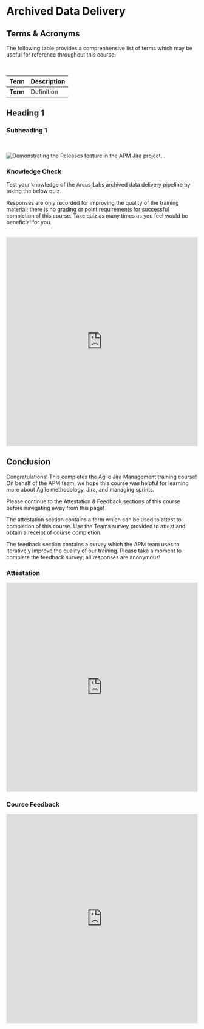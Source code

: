 # Archived Data Delivery

<TODO>

## Terms & Acronyms

The following table provides a comprenhensive list of terms which may be useful for reference throughout this course:

<br/>

| Term | Description |
|:-|-|
|**Term**|Definition|

## Heading 1

<TODO>

### Subheading 1

<TODO>

<br/>

![Demonstrating the Releases feature in the APM Jira project...](versions.png)

### Knowledge Check

Test your knowledge of the Arcus Labs archived data delivery pipeline by taking the below quiz.

Responses are only recorded for improving the quality of the training material; there is no grading or point requirements for successful completion of this course. Take quiz as many times as you feel would be beneficial for you.

<br/>
<iframe width="640px" height="550px" src="https://forms.office.com/Pages/ResponsePage.aspx?id=FiQRprAHpUGbsdFGtXXJdZk76sp1AUtCuj5UbG5eYcxUQlBCTVJGTFBXOVgzNkRNRUZYMzVSODdRUCQlQCN0PWcu&embed=true" frameborder="0" marginwidth="0" marginheight="0" style="border: none; max-width:100%; max-height:100vh" allowfullscreen webkitallowfullscreen mozallowfullscreen msallowfullscreen> </iframe> 

## Conclusion

Congratulations! This completes the Agile Jira Management training course! On behalf of the APM team, we hope this course was helpful for learning more about Agile methodology, Jira, and managing sprints.

Please continue to the Attestation & Feedback sections of this course before navigating away from this page!

The attestation section contains a form which can be used to attest to completion of this course. Use the Teams survey provided to attest and obtain a receipt of course completion.

The feedback section contains a survey which the APM team uses to iteratively improve the quality of our training. Please take a moment to complete the feedback survey; all responses are anonymous!

### Attestation

<iframe width="640px" height="550px" src="https://forms.office.com/Pages/ResponsePage.aspx?id=FiQRprAHpUGbsdFGtXXJdZk76sp1AUtCuj5UbG5eYcxUOVE2RzVHTjBNWUpYNzZJMVM1MkpORVRTUiQlQCN0PWcu&embed=true" frameborder="0" marginwidth="0" marginheight="0" style="border: none; max-width:100%; max-height:100vh" allowfullscreen webkitallowfullscreen mozallowfullscreen msallowfullscreen> </iframe>


### Course Feedback

<iframe width="640px" height="550px" src="https://forms.office.com/Pages/ResponsePage.aspx?id=FiQRprAHpUGbsdFGtXXJdZk76sp1AUtCuj5UbG5eYcxUMEI0OU9HNUFPNElXSFJZVDZKUFBIUjNTUiQlQCN0PWcu&embed=true" frameborder="0" marginwidth="0" marginheight="0" style="border: none; max-width:100%; max-height:100vh" allowfullscreen webkitallowfullscreen mozallowfullscreen msallowfullscreen> </iframe>

